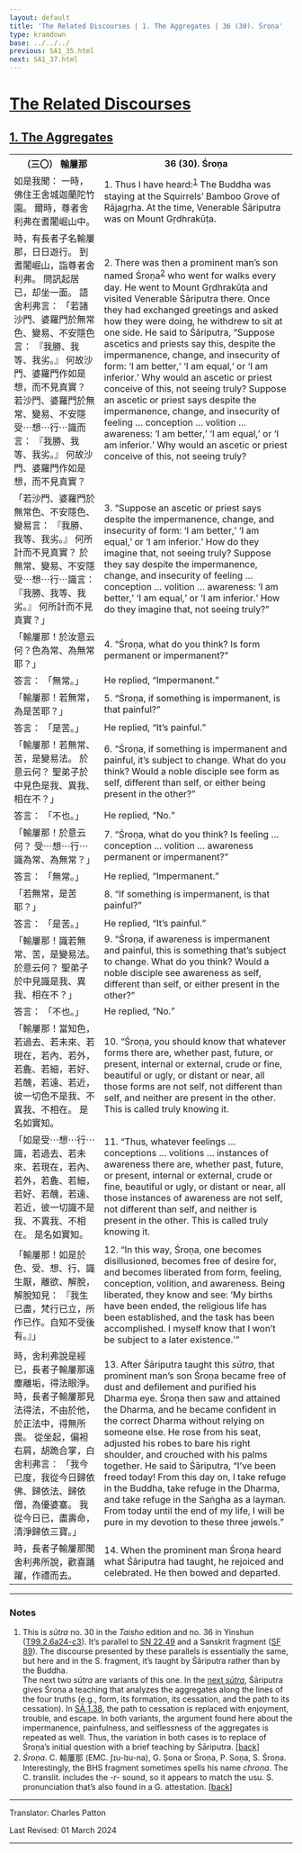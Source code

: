 ```yaml
---
layout: default
title: 'The Related Discourses | 1. The Aggregates | 36 (30). Śroṇa'
type: kramdown
base: ../../../
previous: SA1_35.html
next: SA1_37.html
---
```


<h1><a href='../index.html'>The Related Discourses</a></h1>
<h2><a href='index.html'>1. The Aggregates</a></h2>

<table class="trans">
  <th class='ch'>（三〇） 輸屢那</th>
  <th class='en'>36 (30). Śroṇa</th>
  <tr>
    <td class="ch" title='t99.2.6a24'>如是我聞： 一時，佛住王舍城迦蘭陀竹園。 爾時，尊者舍利弗在耆闍崛山中。</td>
    <td id='p1'>1. Thus I have heard:<sup id="ref1"><a href="#n1">1</a></sup> The Buddha was staying at the Squirrels’ Bamboo Grove of Rājagṛha. At the time, Venerable Śāriputra was on Mount Gṛdhrakūṭa.</td>
  </tr>
  <tr>
    <td class="ch" title='t99.2.6a25'>時，有長者子名輸屢那，日日遊行。 到耆闍崛山，詣尊者舍利弗。 問訊起居已，却坐一面。 語舍利弗言： 「若諸沙門、婆羅門於無常色、變易、不安隱色言： 『我勝、我等、我劣。』 何故沙門、婆羅門作如是想，而不見真實？ 若沙門、婆羅門於無常、變易、不安隱受⋯想⋯行⋯識而言： 『我勝、我等、我劣。』 何故沙門、婆羅門作如是想，而不見真實？</td>
    <td id='p2'>2. There was then a prominent man’s son named Śroṇa<sup id="ref2"><a href="#n2">2</a></sup> who went for walks every day. He went to Mount Gṛdhrakūṭa and visited Venerable Śāriputra there. Once they had exchanged greetings and asked how they were doing, he withdrew to sit at one side. He said to Śāriputra, “Suppose ascetics and priests say this, despite the impermanence, change, and insecurity of form: ‘I am better,’ ‘I am equal,’ or ‘I am inferior.’ Why would an ascetic or priest conceive of this, not seeing truly? Suppose an ascetic or priest says despite the impermanence, change, and insecurity of feeling … conception … volition … awareness: ‘I am better,’ ‘I am equal,’ or ‘I am inferior.’ Why would an ascetic or priest conceive of this, not seeing truly?</td>
  </tr>
  <tr>
    <td class="ch" title='t99.2.6b4'>「若沙門、婆羅門於無常色、不安隱色、變易言： 『我勝、我等、我劣。』 何所計而不見真實？ 於無常、變易、不安隱受⋯想⋯行⋯識言： 『我勝、我等、我劣。』 何所計而不見真實？」</td>
    <td id='p3'>3. “Suppose an ascetic or priest says despite the impermanence, change, and insecurity of form: ‘I am better,’ ‘I am equal,’ or ‘I am inferior.’ How do they imagine that, not seeing truly? Suppose they say despite the impermanence, change, and insecurity of feeling … conception … volition … awareness: ‘I am better,’ ‘I am equal,’ or ‘I am inferior.’ How do they imagine that, not seeing truly?”</td>
  </tr>
  <tr>
    <td class="ch" title='t99.2.6b7'>「輸屢那！於汝意云何？色為常、為無常耶？」</td>
    <td id='p4'>4. “Śroṇa, what do you think? Is form permanent or impermanent?”</td>
  </tr>
  <tr>
    <td class="ch" title='t99.2.6b8'>答言： 「無常。」</td>
    <td>He replied, “Impermanent.”</td>
  </tr>
  <tr>
    <td class="ch" title='t99.2.6b8'>「輸屢那！若無常，為是苦耶？」</td>
    <td id='p5'>5. “Śroṇa, if something is impermanent, is that painful?”</td>
  </tr>
  <tr>
    <td class="ch" title='t99.2.6b9'>答言： 「是苦。」</td>
    <td>He replied, “It’s painful.”</td>
  </tr>
  <tr>
    <td class="ch" title='t99.2.6b9'>「輸屢那！若無常、苦，是變易法。 於意云何？ 聖弟子於中見色是我、異我、相在不？」</td>
    <td id='p6'>6. “Śroṇa, if something is impermanent and painful, it’s subject to change. What do you think? Would a noble disciple see form as self, different than self, or either being present in the other?”</td>
  </tr>
  <tr>
    <td class="ch" title='t99.2.6b11'>答言： 「不也。」</td>
    <td>He replied, “No.”</td>
  </tr>
  <tr>
    <td class="ch" title='t99.2.6b11'>「輸屢那！於意云何？ 受⋯想⋯行⋯識為常、為無常？」</td>
    <td id='p7'>7. “Śroṇa, what do you think? Is feeling … conception … volition … awareness permanent or impermanent?”</td>
  </tr>
  <tr>
    <td class="ch" title='t99.2.6b12'>答言： 「無常。」</td>
    <td>He replied, “Impermanent.”</td>
  </tr>
  <tr>
    <td class="ch" title='t99.2.6b13'>「若無常，是苦耶？」</td>
    <td id='p8'>8. “If something is impermanent, is that painful?”</td>
  </tr>
  <tr>
    <td class="ch" title='t99.2.6b13'>答言： 「是苦。」</td>
    <td>He replied, “It’s painful.”</td>
  </tr>
  <tr>
    <td class="ch" title='t99.2.6b13'>「輸屢那！識若無常、苦，是變易法。 於意云何？ 聖弟子於中見識是我、異我、相在不？」</td>
    <td id='p9'>9. “Śroṇa, if awareness is impermanent and painful, this is something that’s subject to change. What do you think? Would a noble disciple see awareness as self, different than self, or either present in the other?”</td>
  </tr>
  <tr>
    <td class="ch" title='t99.2.6b15'>答言： 「不也。」</td>
    <td>He replied, “No.”</td>
  </tr>
  <tr>
    <td class="ch" title='t99.2.6b16'>「輸屢那！當知色，若過去、若未來、若現在，若內、若外，若麁、若細，若好、若醜，若遠、若近，彼一切色不是我、不異我、不相在。 是名如實知。</td>
    <td id='p10'>10. “Śroṇa, you should know that whatever forms there are, whether past, future, or present, internal or external, crude or fine, beautiful or ugly, or distant or near, all those forms are not self, not different than self, and neither are present in the other. This is called truly knowing it.</td>
  </tr>
  <tr>
    <td class="ch" title='t99.2.6b19'>「如是受⋯想⋯行⋯識，若過去、若未來、若現在，若內、若外，若麁、若細，若好、若醜，若遠、若近，彼一切識不是我、不異我、不相在。 是名如實知。</td>
    <td id='p11'>11. “Thus, whatever feelings … conceptions … volitions … instances of awareness there are, whether past, future, or present, internal or external, crude or fine, beautiful or ugly, or distant or near, all those instances of awareness are not self, not different than self, and neither is present in the other. This is called truly knowing it.</td>
  </tr>
  <tr>
    <td class="ch" title='t99.2.6b22'>「輸屢那！如是於色、受、想、行、識生厭，離欲、解脫，解脫知見： 『我生已盡，梵行已立，所作已作。自知不受後有。』」</td>
    <td id='p12'>12. “In this way, Śroṇa, one becomes disillusioned, becomes free of desire for, and becomes liberated from form, feeling, conception, volition, and awareness. Being liberated, they know and see: ‘My births have been ended, the religious life has been established, and the task has been accomplished. I myself know that I won’t be subject to a later existence.’”</td>
  </tr>
  <tr>
    <td class="ch" title='t99.2.6b24'>時，舍利弗說是經已，長者子輸屢那遠塵離垢，得法眼淨。 時，長者子輸屢那見法得法，不由於他，於正法中，得無所畏。 從坐起，偏袒右肩，胡跪合掌，白舍利弗言： 「我今已度，我從今日歸依佛、歸依法、歸依僧，為優婆塞。 我從今日已，盡壽命，清淨歸依三寶。」</td>
    <td id='p13'>13. After Śāriputra taught this <em>sūtra</em>, that prominent man’s son Śroṇa became free of dust and defilement and purified his Dharma eye. Śroṇa then saw and attained the Dharma, and he became confident in the correct Dharma without relying on someone else. He rose from his seat, adjusted his robes to bare his right shoulder, and crouched with his palms together. He said to Śāriputra, “I’ve been freed today! From this day on, I take refuge in the Buddha, take refuge in the Dharma, and take refuge in the Saṅgha as a layman. From today until the end of my life, I will be pure in my devotion to these three jewels.”</td>
  </tr>
  <tr>
    <td class="ch" title='t99.2.6c1'>時，長者子輸屢那聞舍利弗所說，歡喜踊躍，作禮而去。</td>
    <td id='p14'>14. When the prominent man Śroṇa heard what Śāriputra had taught, he rejoiced and celebrated. He then bowed and departed.</td>
  </tr>
</table>

<hr/>

<h3 id="notes">Notes</h3>

<ol class="notes-list">
<li id="n1">This is <em>sūtra</em> no. 30 in the <cite>Taisho</cite> edition and no. 36 in Yinshun (<a href="https://cbetaonline.dila.edu.tw/zh/T02n0099_p0006a24" target="_blank">T99.2.6a24-c3</a>). It’s parallel to <a href="https://suttacentral.net/sn22.49" target="_blank">SN 22.49</a> and a Sanskrit fragment (<a href="https://suttacentral.net/sf89/san/vallee" target="_blank">SF 89</a>). The discourse presented by these parallels is essentially the same, but here and in the S. fragment, it’s taught by Śāriputra rather than by the Buddha.<br/>
The next two <em>sūtra</em> are variants of this one. In the <a href="SA1_37.html" target="_blank">next <em>sūtra</em></a>, Śāriputra gives Śroṇa a teaching that analyzes the aggregates along the lines of the four truths (e.g., form, its formation, its cessation, and the path to its cessation). In <a href="SA1_38.html" target="_blank">SĀ 1.38</a>, the path to cessation is replaced with enjoyment, trouble, and escape. In both variants, the argument found here about the impermanence, painfulness, and selflessness of the aggregates is repeated as well. Thus, the variation in both cases is to replace of Śroṇa’s initial question with a brief teaching by Śāriputra. [<a href="#ref1">back</a>]</li>
<li id="n2"><em>Śroṇa</em>. C. 輸屢那 (EMC. ʃɪu-lɪu-na), G. Ṣona or Śroṇa, P. Soṇa, S. Śroṇa. Interestingly, the BHS fragment sometimes spells his name <em>chroṇa</em>. The C. translit. includes the <em>-r-</em> sound, so it appears to match the usu. S. pronunciation that’s also found in a G. attestation. [<a href="#ref2">back</a>]</li>
</ol>
<hr/>

<p class="translator">Translator: Charles Patton</p>
<p class='revised'>Last Revised: 01 March 2024</p>

<hr/>